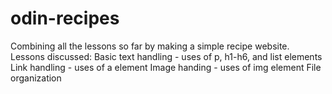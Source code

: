 # odin-recipes
Combining all the lessons so far by making a simple recipe website.
Lessons discussed:
    Basic text handling - uses of p, h1-h6, and list elements
    Link handling - uses of a element
    Image handing - uses of img element
    File organization
